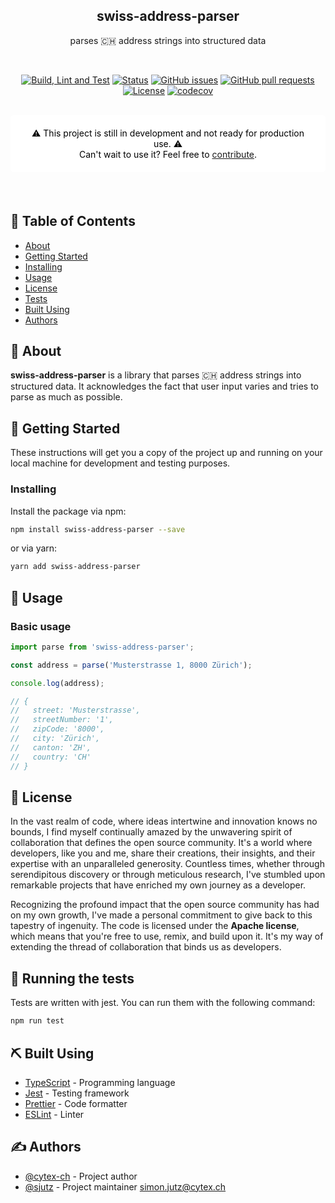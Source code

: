 <h2 align="center">swiss-address-parser</h3>
<p align="center">
parses 🇨🇭 address strings into structured data
</p>

<br/>

<div align="center">

[![Build, Lint and Test](https://github.com/cytex-ch/swiss-address-parser/actions/workflows/build-and-test.yml/badge.svg)](https://github.com/cytex-ch/swiss-address-parser/actions/workflows/build-and-test.yml)
[![Status](https://img.shields.io/badge/status-active-success.svg)]()
[![GitHub issues](https://img.shields.io/github/issues/cytex-ch/swiss-address-parser)]()
[![GitHub pull requests](https://img.shields.io/github/issues-pr/cytex-ch/swiss-address-parser)]()
[![License](https://img.shields.io/badge/license-MIT-blue.svg)](/LICENSE)
[![codecov](https://codecov.io/gh/cytex-ch/swiss-address-parser/graph/badge.svg?token=P7TXWCFFB5)](https://codecov.io/gh/cytex-ch/swiss-address-parser)

</div>

<br/>

<div align="center" style="margin-bottom: 20px; background-color: #FFF; border-radius: 5px; padding: 20px; color: #000;">
        ⚠️ This project is still in development and not ready for production use. ⚠️<br/>
        Can't wait to use it? Feel free to
        <a href="./CONTRIBUTE.md">contribute</a>.
</div>

<br/>

## 📝 Table of Contents

- [About](#about)
- [Getting Started](#getting_started)
- [Installing](#installing)
- [Usage](#usage)
- [License](#license)
- [Tests](#tests)
- [Built Using](#built_using)
- [Authors](#authors)

## 🧐 About

<a name="about"></a>

<strong>swiss-address-parser</strong> is a library that parses 🇨🇭 address strings into structured data. It acknowledges the fact that user input varies and tries to parse as much as possible.


## 🏁 Getting Started

<a name="getting_started"></a>

These instructions will get you a copy of the project up and running on your local machine for development and testing purposes.

### Installing

<a name="installing"></a>

Install the package via npm:

```bash
npm install swiss-address-parser --save
```

or via yarn:

```bash
yarn add swiss-address-parser
```

## 🎈 Usage

<a name="usage"></a>

### Basic usage

```typescript
import parse from 'swiss-address-parser';

const address = parse('Musterstrasse 1, 8000 Zürich');

console.log(address);

// {
//   street: 'Musterstrasse',
//   streetNumber: '1',
//   zipCode: '8000',
//   city: 'Zürich',
//   canton: 'ZH',
//   country: 'CH'
// }
```
## 📜 License

<a name="license"></a>

In the vast realm of code, where ideas intertwine and innovation knows no bounds, I find myself continually amazed by the unwavering spirit of collaboration that defines the open source community. It's a world where developers, like you and me, share their creations, their insights, and their expertise with an unparalleled generosity. Countless times, whether through serendipitous discovery or through meticulous research, I've stumbled upon remarkable projects that have enriched my own journey as a developer.

Recognizing the profound impact that the open source community has had on my own growth, I've made a personal commitment to give back to this tapestry of ingenuity. The code is licensed under the <strong>Apache license</strong>, which means that you're free to use, remix, and build upon it. It's my way of extending the thread of collaboration that binds us as developers.

## 🔧 Running the tests

<a name="tests"></a>

Tests are written with jest. You can run them with the following command:

```bash
npm run test
```

## ⛏️ Built Using

<a name="built_using"></a>

- [TypeScript](https://www.typescriptlang.org/) - Programming language
- [Jest](https://jestjs.io/) - Testing framework
- [Prettier](https://prettier.io/) - Code formatter
- [ESLint](https://eslint.org/) - Linter

## ✍️ Authors

<a name="authors"></a>

- [@cytex-ch](https://github.com/cytex-ch) - Project author
- [@sjutz](https://github.com/sjutz) - Project maintainer <simon.jutz@cytex.ch>
